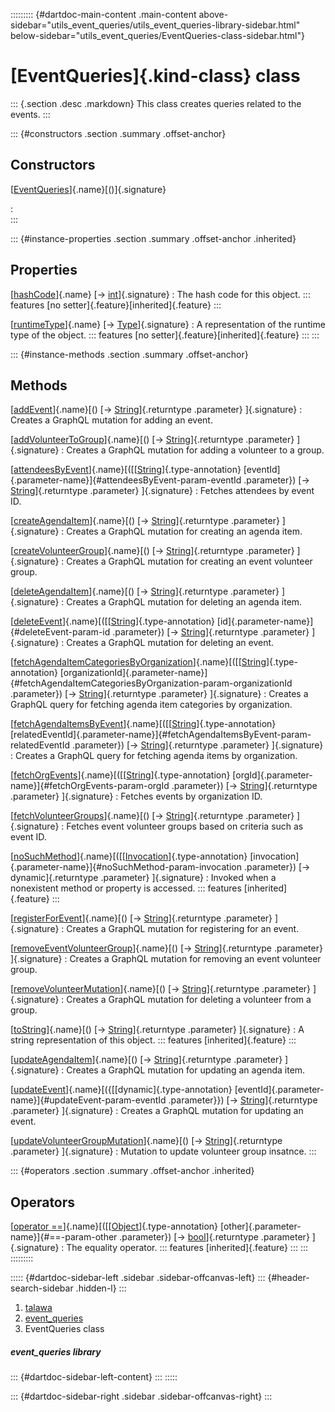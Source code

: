 ::::::::: {#dartdoc-main-content .main-content above-sidebar="utils_event_queries/utils_event_queries-library-sidebar.html" below-sidebar="utils_event_queries/EventQueries-class-sidebar.html"}
<div>

# [EventQueries]{.kind-class} class

</div>

::: {.section .desc .markdown}
This class creates queries related to the events.
:::

::: {#constructors .section .summary .offset-anchor}
## Constructors

[[EventQueries](../utils_event_queries/EventQueries/EventQueries.html)]{.name}[()]{.signature}

:   
:::

::: {#instance-properties .section .summary .offset-anchor .inherited}
## Properties

[[hashCode](https://api.flutter.dev/flutter/dart-core/Object/hashCode.html)]{.name} [→ [int](https://api.flutter.dev/flutter/dart-core/int-class.html)]{.signature}
:   The hash code for this object.
    ::: features
    [no setter]{.feature}[inherited]{.feature}
    :::

[[runtimeType](https://api.flutter.dev/flutter/dart-core/Object/runtimeType.html)]{.name} [→ [Type](https://api.flutter.dev/flutter/dart-core/Type-class.html)]{.signature}
:   A representation of the runtime type of the object.
    ::: features
    [no setter]{.feature}[inherited]{.feature}
    :::
:::

::: {#instance-methods .section .summary .offset-anchor}
## Methods

[[addEvent](../utils_event_queries/EventQueries/addEvent.html)]{.name}[() [→ [String](https://api.flutter.dev/flutter/dart-core/String-class.html)]{.returntype .parameter} ]{.signature}
:   Creates a GraphQL mutation for adding an event.

[[addVolunteerToGroup](../utils_event_queries/EventQueries/addVolunteerToGroup.html)]{.name}[() [→ [String](https://api.flutter.dev/flutter/dart-core/String-class.html)]{.returntype .parameter} ]{.signature}
:   Creates a GraphQL mutation for adding a volunteer to a group.

[[attendeesByEvent](../utils_event_queries/EventQueries/attendeesByEvent.html)]{.name}[([[[String](https://api.flutter.dev/flutter/dart-core/String-class.html)]{.type-annotation} [eventId]{.parameter-name}]{#attendeesByEvent-param-eventId .parameter}) [→ [String](https://api.flutter.dev/flutter/dart-core/String-class.html)]{.returntype .parameter} ]{.signature}
:   Fetches attendees by event ID.

[[createAgendaItem](../utils_event_queries/EventQueries/createAgendaItem.html)]{.name}[() [→ [String](https://api.flutter.dev/flutter/dart-core/String-class.html)]{.returntype .parameter} ]{.signature}
:   Creates a GraphQL mutation for creating an agenda item.

[[createVolunteerGroup](../utils_event_queries/EventQueries/createVolunteerGroup.html)]{.name}[() [→ [String](https://api.flutter.dev/flutter/dart-core/String-class.html)]{.returntype .parameter} ]{.signature}
:   Creates a GraphQL mutation for creating an event volunteer group.

[[deleteAgendaItem](../utils_event_queries/EventQueries/deleteAgendaItem.html)]{.name}[() [→ [String](https://api.flutter.dev/flutter/dart-core/String-class.html)]{.returntype .parameter} ]{.signature}
:   Creates a GraphQL mutation for deleting an agenda item.

[[deleteEvent](../utils_event_queries/EventQueries/deleteEvent.html)]{.name}[([[[String](https://api.flutter.dev/flutter/dart-core/String-class.html)]{.type-annotation} [id]{.parameter-name}]{#deleteEvent-param-id .parameter}) [→ [String](https://api.flutter.dev/flutter/dart-core/String-class.html)]{.returntype .parameter} ]{.signature}
:   Creates a GraphQL mutation for deleting an event.

[[fetchAgendaItemCategoriesByOrganization](../utils_event_queries/EventQueries/fetchAgendaItemCategoriesByOrganization.html)]{.name}[([[[String](https://api.flutter.dev/flutter/dart-core/String-class.html)]{.type-annotation} [organizationId]{.parameter-name}]{#fetchAgendaItemCategoriesByOrganization-param-organizationId .parameter}) [→ [String](https://api.flutter.dev/flutter/dart-core/String-class.html)]{.returntype .parameter} ]{.signature}
:   Creates a GraphQL query for fetching agenda item categories by
    organization.

[[fetchAgendaItemsByEvent](../utils_event_queries/EventQueries/fetchAgendaItemsByEvent.html)]{.name}[([[[String](https://api.flutter.dev/flutter/dart-core/String-class.html)]{.type-annotation} [relatedEventId]{.parameter-name}]{#fetchAgendaItemsByEvent-param-relatedEventId .parameter}) [→ [String](https://api.flutter.dev/flutter/dart-core/String-class.html)]{.returntype .parameter} ]{.signature}
:   Creates a GraphQL query for fetching agenda items by organization.

[[fetchOrgEvents](../utils_event_queries/EventQueries/fetchOrgEvents.html)]{.name}[([[[String](https://api.flutter.dev/flutter/dart-core/String-class.html)]{.type-annotation} [orgId]{.parameter-name}]{#fetchOrgEvents-param-orgId .parameter}) [→ [String](https://api.flutter.dev/flutter/dart-core/String-class.html)]{.returntype .parameter} ]{.signature}
:   Fetches events by organization ID.

[[fetchVolunteerGroups](../utils_event_queries/EventQueries/fetchVolunteerGroups.html)]{.name}[() [→ [String](https://api.flutter.dev/flutter/dart-core/String-class.html)]{.returntype .parameter} ]{.signature}
:   Fetches event volunteer groups based on criteria such as event ID.

[[noSuchMethod](https://api.flutter.dev/flutter/dart-core/Object/noSuchMethod.html)]{.name}[([[[Invocation](https://api.flutter.dev/flutter/dart-core/Invocation-class.html)]{.type-annotation} [invocation]{.parameter-name}]{#noSuchMethod-param-invocation .parameter}) [→ dynamic]{.returntype .parameter} ]{.signature}
:   Invoked when a nonexistent method or property is accessed.
    ::: features
    [inherited]{.feature}
    :::

[[registerForEvent](../utils_event_queries/EventQueries/registerForEvent.html)]{.name}[() [→ [String](https://api.flutter.dev/flutter/dart-core/String-class.html)]{.returntype .parameter} ]{.signature}
:   Creates a GraphQL mutation for registering for an event.

[[removeEventVolunteerGroup](../utils_event_queries/EventQueries/removeEventVolunteerGroup.html)]{.name}[() [→ [String](https://api.flutter.dev/flutter/dart-core/String-class.html)]{.returntype .parameter} ]{.signature}
:   Creates a GraphQL mutation for removing an event volunteer group.

[[removeVolunteerMutation](../utils_event_queries/EventQueries/removeVolunteerMutation.html)]{.name}[() [→ [String](https://api.flutter.dev/flutter/dart-core/String-class.html)]{.returntype .parameter} ]{.signature}
:   Creates a GraphQL mutation for deleting a volunteer from a group.

[[toString](https://api.flutter.dev/flutter/dart-core/Object/toString.html)]{.name}[() [→ [String](https://api.flutter.dev/flutter/dart-core/String-class.html)]{.returntype .parameter} ]{.signature}
:   A string representation of this object.
    ::: features
    [inherited]{.feature}
    :::

[[updateAgendaItem](../utils_event_queries/EventQueries/updateAgendaItem.html)]{.name}[() [→ [String](https://api.flutter.dev/flutter/dart-core/String-class.html)]{.returntype .parameter} ]{.signature}
:   Creates a GraphQL mutation for updating an agenda item.

[[updateEvent](../utils_event_queries/EventQueries/updateEvent.html)]{.name}[({[[dynamic]{.type-annotation} [eventId]{.parameter-name}]{#updateEvent-param-eventId .parameter}}) [→ [String](https://api.flutter.dev/flutter/dart-core/String-class.html)]{.returntype .parameter} ]{.signature}
:   Creates a GraphQL mutation for updating an event.

[[updateVolunteerGroupMutation](../utils_event_queries/EventQueries/updateVolunteerGroupMutation.html)]{.name}[() [→ [String](https://api.flutter.dev/flutter/dart-core/String-class.html)]{.returntype .parameter} ]{.signature}
:   Mutation to update volunteer group insatnce.
:::

::: {#operators .section .summary .offset-anchor .inherited}
## Operators

[[operator ==](https://api.flutter.dev/flutter/dart-core/Object/operator_equals.html)]{.name}[([[[Object](https://api.flutter.dev/flutter/dart-core/Object-class.html)]{.type-annotation} [other]{.parameter-name}]{#==-param-other .parameter}) [→ [bool](https://api.flutter.dev/flutter/dart-core/bool-class.html)]{.returntype .parameter} ]{.signature}
:   The equality operator.
    ::: features
    [inherited]{.feature}
    :::
:::
:::::::::

::::: {#dartdoc-sidebar-left .sidebar .sidebar-offcanvas-left}
::: {#header-search-sidebar .hidden-l}
:::

1.  [talawa](../index.html)
2.  [event_queries](../utils_event_queries/)
3.  EventQueries class

##### event_queries library

::: {#dartdoc-sidebar-left-content}
:::
:::::

::: {#dartdoc-sidebar-right .sidebar .sidebar-offcanvas-right}
:::
